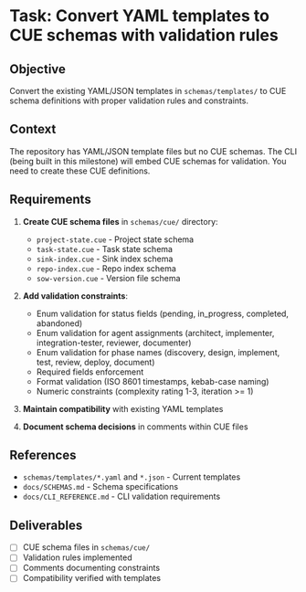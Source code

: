 # Task: Convert YAML templates to CUE schemas with validation rules

## Objective

Convert the existing YAML/JSON templates in `schemas/templates/` to CUE schema definitions with proper validation rules and constraints.

## Context

The repository has YAML/JSON template files but no CUE schemas. The CLI (being built in this milestone) will embed CUE schemas for validation. You need to create these CUE definitions.

## Requirements

1. **Create CUE schema files** in `schemas/cue/` directory:
   - `project-state.cue` - Project state schema
   - `task-state.cue` - Task state schema
   - `sink-index.cue` - Sink index schema
   - `repo-index.cue` - Repo index schema
   - `sow-version.cue` - Version file schema

2. **Add validation constraints**:
   - Enum validation for status fields (pending, in_progress, completed, abandoned)
   - Enum validation for agent assignments (architect, implementer, integration-tester, reviewer, documenter)
   - Enum validation for phase names (discovery, design, implement, test, review, deploy, document)
   - Required fields enforcement
   - Format validation (ISO 8601 timestamps, kebab-case naming)
   - Numeric constraints (complexity rating 1-3, iteration >= 1)

3. **Maintain compatibility** with existing YAML templates

4. **Document schema decisions** in comments within CUE files

## References

- `schemas/templates/*.yaml` and `*.json` - Current templates
- `docs/SCHEMAS.md` - Schema specifications
- `docs/CLI_REFERENCE.md` - CLI validation requirements

## Deliverables

- [ ] CUE schema files in `schemas/cue/`
- [ ] Validation rules implemented
- [ ] Comments documenting constraints
- [ ] Compatibility verified with templates
